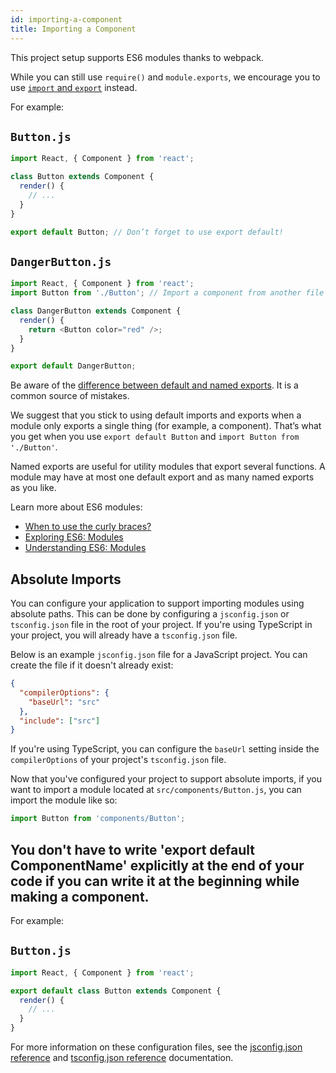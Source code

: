 ```yaml
---
id: importing-a-component
title: Importing a Component
---
```


This project setup supports ES6 modules thanks to webpack.

While you can still use `require()` and `module.exports`, we encourage you to use [`import` and `export`](https://exploringjs.com/es6/ch_modules.html) instead.

For example:

## `Button.js`

```js
import React, { Component } from 'react';

class Button extends Component {
  render() {
    // ...
  }
}

export default Button; // Don’t forget to use export default!
```

## `DangerButton.js`

```js
import React, { Component } from 'react';
import Button from './Button'; // Import a component from another file

class DangerButton extends Component {
  render() {
    return <Button color="red" />;
  }
}

export default DangerButton;
```

Be aware of the [difference between default and named exports](https://stackoverflow.com/questions/36795819/react-native-es-6-when-should-i-use-curly-braces-for-import/36796281#36796281). It is a common source of mistakes.

We suggest that you stick to using default imports and exports when a module only exports a single thing (for example, a component). That’s what you get when you use `export default Button` and `import Button from './Button'`.

Named exports are useful for utility modules that export several functions. A module may have at most one default export and as many named exports as you like.

Learn more about ES6 modules:

- [When to use the curly braces?](https://stackoverflow.com/questions/36795819/react-native-es-6-when-should-i-use-curly-braces-for-import/36796281#36796281)
- [Exploring ES6: Modules](https://exploringjs.com/es6/ch_modules.html)
- [Understanding ES6: Modules](https://leanpub.com/understandinges6/read#leanpub-auto-encapsulating-code-with-modules)

## Absolute Imports

You can configure your application to support importing modules using absolute paths. This can be done by configuring a `jsconfig.json` or `tsconfig.json` file in the root of your project. If you're using TypeScript in your project, you will already have a `tsconfig.json` file.

Below is an example `jsconfig.json` file for a JavaScript project. You can create the file if it doesn't already exist:

```json
{
  "compilerOptions": {
    "baseUrl": "src"
  },
  "include": ["src"]
}
```

If you're using TypeScript, you can configure the `baseUrl` setting inside the `compilerOptions` of your project's `tsconfig.json` file.

Now that you've configured your project to support absolute imports, if you want to import a module located at `src/components/Button.js`, you can import the module like so:

```js
import Button from 'components/Button';
```

## You don't have to write 'export default ComponentName' explicitly at the end of your code if you can write it at the beginning while making a component.

For example:

## `Button.js`

```js
import React, { Component } from 'react';

export default class Button extends Component {
  render() {
    // ...
  }
}
```

For more information on these configuration files, see the [jsconfig.json reference](https://code.visualstudio.com/docs/languages/jsconfig) and [tsconfig.json reference](https://www.typescriptlang.org/docs/handbook/tsconfig-json.html) documentation.
